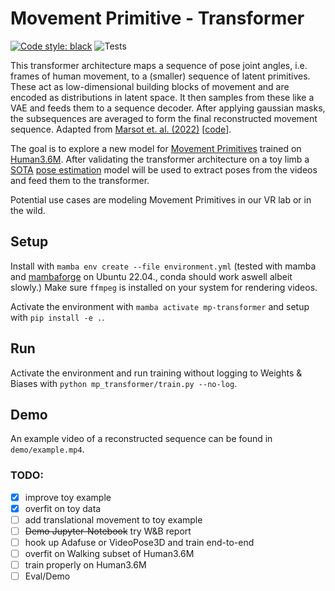 # Movement Primitive - Transformer


[![Code style: black](https://img.shields.io/badge/code%20style-black-000000.svg)](https://github.com/psf/black) 
![Tests](https://github.com/rasdani/mp-transformer/actions/workflows/tests.yml/badge.svg)


This transformer architecture maps a sequence of pose joint angles, i.e. frames of human movement, to a
(smaller) sequence of latent primitives.
These act as low-dimensional building blocks of movement and are encoded as distributions in latent space.
It then samples from these like a VAE and feeds them to a sequence decoder.
After applying gaussian masks, the subsequences are averaged
to form the final reconstructed movement sequence.
Adapted from [Marsot et. al. (2022)](https://arxiv.org/abs/2206.13142) \[[code](https://gitlab.inria.fr/mmarsot/new_segmentation)\].

The goal is to explore a new model for [Movement Primitives](https://www.mdpi.com/1099-4300/20/10/724) trained on [Human3.6M](http://vision.imar.ro/human3.6m/description.php).
After validating the transformer architecture on a toy limb a [SOTA](https://github.com/zhezh/adafuse-3d-human-pose) [pose estimation](https://github.com/facebookresearch/VideoPose3D) model will be used to extract poses from the videos and feed them to the transformer.

Potential use cases are modeling Movement Primitives in our VR lab or in the wild.

## Setup
Install with `mamba env create --file environment.yml` (tested with mamba and [mambaforge](https://github.com/conda-forge/miniforge#mambaforge) on Ubuntu 22.04., conda should work aswell albeit slowly.)
Make sure `ffmpeg` is installed on your system for rendering videos.

Activate the environment with `mamba activate mp-transformer` and setup with `pip install -e .`.

## Run
Activate the environment and run training without logging to Weights & Biases with `python mp_transformer/train.py --no-log`.

## Demo
An example video of a reconstructed sequence can be found in `demo/example.mp4`.

### TODO:
- [x] improve toy example
- [x] overfit on toy data
- [ ] add translational movement to toy example
- [ ] ~~Demo Jupyter-Notebook~~ try W&B report
- [ ] hook up Adafuse or VideoPose3D and train end-to-end
- [ ] overfit on Walking subset of Human3.6M
- [ ] train properly on Human3.6M
- [ ] Eval/Demo